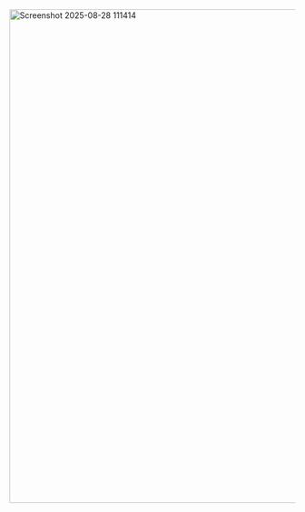 <img width="906" height="870" alt="Screenshot 2025-08-28 111414" src="https://github.com/user-attachments/assets/a3816492-8494-4c23-bccf-10236dac442d" />
